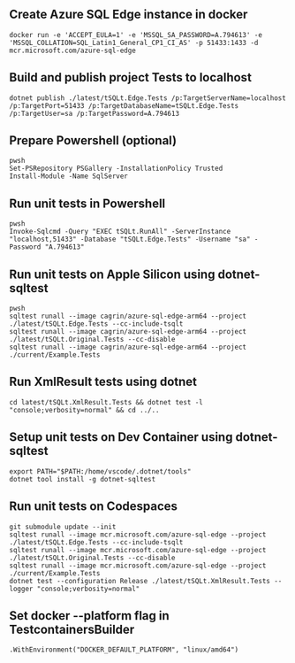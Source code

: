 ## Create Azure SQL Edge instance in docker
```
docker run -e 'ACCEPT_EULA=1' -e 'MSSQL_SA_PASSWORD=A.794613' -e 'MSSQL_COLLATION=SQL_Latin1_General_CP1_CI_AS' -p 51433:1433 -d mcr.microsoft.com/azure-sql-edge
```

## Build and publish project Tests to localhost
```
dotnet publish ./latest/tSQLt.Edge.Tests /p:TargetServerName=localhost /p:TargetPort=51433 /p:TargetDatabaseName=tSQLt.Edge.Tests /p:TargetUser=sa /p:TargetPassword=A.794613
```

## Prepare Powershell (optional)
```
pwsh
Set-PSRepository PSGallery -InstallationPolicy Trusted
Install-Module -Name SqlServer
```

## Run unit tests in Powershell
```
pwsh
Invoke-Sqlcmd -Query "EXEC tSQLt.RunAll" -ServerInstance "localhost,51433" -Database "tSQLt.Edge.Tests" -Username "sa" -Password "A.794613"
```

## Run unit tests on Apple Silicon using dotnet-sqltest
```
pwsh
sqltest runall --image cagrin/azure-sql-edge-arm64 --project ./latest/tSQLt.Edge.Tests --cc-include-tsqlt
sqltest runall --image cagrin/azure-sql-edge-arm64 --project ./latest/tSQLt.Original.Tests --cc-disable
sqltest runall --image cagrin/azure-sql-edge-arm64 --project ./current/Example.Tests
```

## Run XmlResult tests using dotnet
```
cd latest/tSQLt.XmlResult.Tests && dotnet test -l "console;verbosity=normal" && cd ../..
```

## Setup unit tests on Dev Container using dotnet-sqltest
```
export PATH="$PATH:/home/vscode/.dotnet/tools"
dotnet tool install -g dotnet-sqltest
```

## Run unit tests on Codespaces
```
git submodule update --init
sqltest runall --image mcr.microsoft.com/azure-sql-edge --project ./latest/tSQLt.Edge.Tests --cc-include-tsqlt
sqltest runall --image mcr.microsoft.com/azure-sql-edge --project ./latest/tSQLt.Original.Tests --cc-disable
sqltest runall --image mcr.microsoft.com/azure-sql-edge --project ./current/Example.Tests
dotnet test --configuration Release ./latest/tSQLt.XmlResult.Tests --logger "console;verbosity=normal"
```

## Set docker --platform flag in TestcontainersBuilder
```
.WithEnvironment("DOCKER_DEFAULT_PLATFORM", "linux/amd64")
```